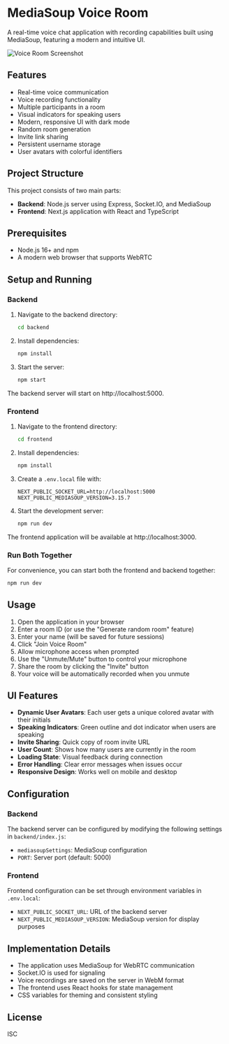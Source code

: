 # MediaSoup Voice Room

A real-time voice chat application with recording capabilities built using MediaSoup, featuring a modern and intuitive UI.

![Voice Room Screenshot](https://via.placeholder.com/800x450.png?text=Voice+Room+Screenshot)

## Features

- Real-time voice communication
- Voice recording functionality
- Multiple participants in a room
- Visual indicators for speaking users
- Modern, responsive UI with dark mode
- Random room generation
- Invite link sharing
- Persistent username storage
- User avatars with colorful identifiers

## Project Structure

This project consists of two main parts:

- **Backend**: Node.js server using Express, Socket.IO, and MediaSoup
- **Frontend**: Next.js application with React and TypeScript

## Prerequisites

- Node.js 16+ and npm
- A modern web browser that supports WebRTC

## Setup and Running

### Backend

1. Navigate to the backend directory:
   ```bash
   cd backend
   ```

2. Install dependencies:
   ```bash
   npm install
   ```

3. Start the server:
   ```bash
   npm start
   ```

The backend server will start on http://localhost:5000.

### Frontend

1. Navigate to the frontend directory:
   ```bash
   cd frontend
   ```

2. Install dependencies:
   ```bash
   npm install
   ```

3. Create a `.env.local` file with:
   ```
   NEXT_PUBLIC_SOCKET_URL=http://localhost:5000
   NEXT_PUBLIC_MEDIASOUP_VERSION=3.15.7
   ```

4. Start the development server:
   ```bash
   npm run dev
   ```

The frontend application will be available at http://localhost:3000.

### Run Both Together

For convenience, you can start both the frontend and backend together:

```bash
npm run dev
```

## Usage

1. Open the application in your browser
2. Enter a room ID (or use the "Generate random room" feature)
3. Enter your name (will be saved for future sessions)
4. Click "Join Voice Room"
5. Allow microphone access when prompted
6. Use the "Unmute/Mute" button to control your microphone
7. Share the room by clicking the "Invite" button
8. Your voice will be automatically recorded when you unmute

## UI Features

- **Dynamic User Avatars**: Each user gets a unique colored avatar with their initials
- **Speaking Indicators**: Green outline and dot indicator when users are speaking
- **Invite Sharing**: Quick copy of room invite URL
- **User Count**: Shows how many users are currently in the room
- **Loading State**: Visual feedback during connection
- **Error Handling**: Clear error messages when issues occur
- **Responsive Design**: Works well on mobile and desktop

## Configuration

### Backend

The backend server can be configured by modifying the following settings in `backend/index.js`:

- `mediasoupSettings`: MediaSoup configuration
- `PORT`: Server port (default: 5000)

### Frontend

Frontend configuration can be set through environment variables in `.env.local`:

- `NEXT_PUBLIC_SOCKET_URL`: URL of the backend server
- `NEXT_PUBLIC_MEDIASOUP_VERSION`: MediaSoup version for display purposes

## Implementation Details

- The application uses MediaSoup for WebRTC communication
- Socket.IO is used for signaling
- Voice recordings are saved on the server in WebM format
- The frontend uses React hooks for state management
- CSS variables for theming and consistent styling

## License

ISC 